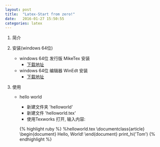 ```yaml
---
layout: post
title:  "Latex-Start from zero!"
date:   2016-01-27 15:50:55
categories: latex
---
```

1. 简介

2. 安装(windows 64位)

	+ windows 64位 发行版 MikeTex 安装
		* [下载地址](http://pan.baidu.com/s/1bnMWnbp)
	+ windows 64位 编辑器 WinEdt 安装
		* [下载地址](http://pan.baidu.com/s/1mh2B1oO)

3. 使用
	
	* hello world
		+ 新建文件夹 'helloworld'
		+ 新建文件 'helloworld.tex'
		+ 使用Texworks 打开, 输入内容:
		
		{% highlight ruby %}
		%helloworld.tex
		\documentclass{article}
		\begin{document}
			Hello, World!
		\end{document}
		print_hi('Tom')
		{% endhighlight %}